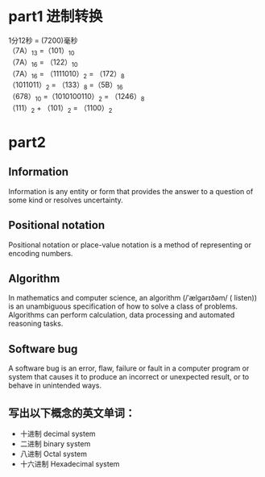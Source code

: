 # part1 进制转换
1分12秒 = (7200)毫秒<br>
（7A）<sub>13</sub> =（101）<sub>10</sub><br>
（7A）<sub>16</sub> = （122）<sub>10</sub><br>
（7A）<sub>16</sub> = （1111010）<sub>2</sub> = （172）<sub>8</sub><br>
（1011011）<sub>2</sub> = （133）<sub>8</sub> =（5B）<sub>16</sub><br>
（678）<sub>10</sub> =（1010100110）<sub>2</sub> = （1246）<sub>8</sub><br>
（111）<sub>2</sub> + （101）<sub>2</sub> = （1100）<sub>2</sub><br>

# part2 
## Information 
Information is any entity or form that provides the answer to a question of some kind or resolves uncertainty.
## Positional notation
Positional notation or place-value notation is a method of representing or encoding numbers. 
## Algorithm
In mathematics and computer science, an algorithm (/ˈælɡərɪðəm/ ( listen)) is an unambiguous specification of how to solve a class of problems. Algorithms can perform calculation, data processing and automated reasoning tasks. 
## Software bug
A software bug is an error, flaw, failure or fault in a computer program or system that causes it to produce an incorrect or unexpected result, or to behave in unintended ways. 

## 写出以下概念的英文单词：
* 十进制 decimal system
* 二进制 binary system
* 八进制 Octal  system
* 十六进制 Hexadecimal system


